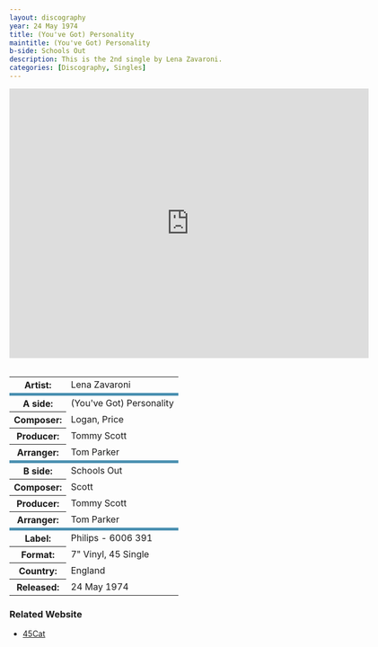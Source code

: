```yaml
---
layout: discography
year: 24 May 1974
title: (You've Got) Personality
maintitle: (You've Got) Personality
b-side: Schools Out
description: This is the 2nd single by Lena Zavaroni.
categories: [Discography, Singles]
---
```


<div class="responsive-video"><iframe width="640px" height="480px" src="https://www.youtube.com/embed/?playlist=h4agufuuabE,7iOTN0L3EjE&rel=0&showinfo=1" frameborder="0" allowfullscreen=""></iframe></div>
<br />
<table>
<tr><th>Artist:</th><td>Lena Zavaroni</td></tr>
<tr class="split"><th>A side:</th><td>(You've Got) Personality</td></tr>
<tr><th>Composer:</th><td>Logan, Price</td></tr>
<tr><th>Producer:</th><td>Tommy Scott</td></tr>
<tr><th>Arranger:</th><td>Tom Parker</td></tr>
<tr class="split"><th>B side:</th><td>Schools Out</td></tr>
<tr><th>Composer:</th><td>Scott</td></tr>
<tr><th>Producer:</th><td>Tommy Scott</td></tr>
<tr><th>Arranger:</th><td>Tom Parker</td></tr>
<tr class="split"><th>Label:</th><td>Philips - 6006 391</td></tr>
<tr><th>Format:</th><td>7" Vinyl, 45 Single</td></tr>
<tr><th>Country:</th><td>England</td></tr>
<tr><th>Released:</th><td>24 May 1974</td></tr>
</table>

### Related Website
* [45Cat](http://www.45cat.com/record/6006691)

<style>
.split {border-top: solid 5px #4B90B1;}

.fig1 {float:left; width:49%;}

.fig2 {float:right; width:49%;}

.fig3 {float:left; width:100%;}

figcaption {float:left; width:100%;}

@media only screen and (max-width: 700px) {
.fig1, .fig2 {float:left; width:100%;}
figcaption {float:left; width:100%; margin-bottom: 10px;}
}
</style>
